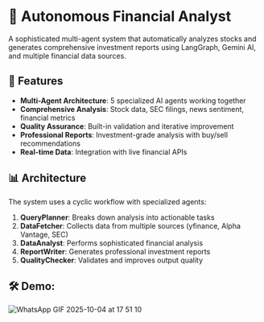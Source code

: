 # 🤖 Autonomous Financial Analyst

A sophisticated multi-agent system that automatically analyzes stocks and generates comprehensive investment reports using LangGraph, Gemini AI, and multiple financial data sources.

## 🚀 Features

- **Multi-Agent Architecture**: 5 specialized AI agents working together
- **Comprehensive Analysis**: Stock data, SEC filings, news sentiment, financial metrics
- **Quality Assurance**: Built-in validation and iterative improvement
- **Professional Reports**: Investment-grade analysis with buy/sell recommendations
- **Real-time Data**: Integration with live financial APIs

## 📊 Architecture

The system uses a cyclic workflow with specialized agents:

1. **QueryPlanner**: Breaks down analysis into actionable tasks
2. **DataFetcher**: Collects data from multiple sources (yfinance, Alpha Vantage, SEC)
3. **DataAnalyst**: Performs sophisticated financial analysis
4. **ReportWriter**: Generates professional investment reports
5. **QualityChecker**: Validates and improves output quality

## 🛠️ Demo:

![WhatsApp GIF 2025-10-04 at 17 51 10](https://github.com/user-attachments/assets/ad5715b7-f61a-439b-972e-799bd4b94ede)

